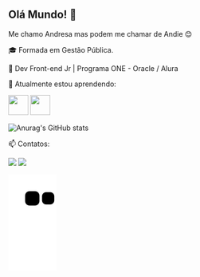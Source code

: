 ## Olá Mundo! 👋

Me chamo Andresa mas podem me chamar de Andie 😊

<p>🎓 Formada em Gestão Pública.<p/>
<p>🌱 Dev Front-end Jr | Programa ONE - Oracle / Alura</p>
<p>📓 Atualmente estou aprendendo:</p>

<div>
<img src="https://cdn.jsdelivr.net/gh/devicons/devicon/icons/mysql/mysql-original-wordmark.svg" width="40" height="40" /> 
  
<img src="https://cdn.jsdelivr.net/gh/devicons/devicon/icons/microsoftsqlserver/microsoftsqlserver-plain-wordmark.svg" width="40" height="40" color="wite" />
          
</div>

<div>
  
  ![Anurag's GitHub stats](https://github-readme-stats.vercel.app/api?username=andiereis&show_icons=true&theme=tokyonight)
  
</div>  



📫 Contatos:

<div>
<a href = "mailto:andie.reis@gmail.com"><img src="https://img.shields.io/badge/Gmail-D14836?style=for-the-badge&logo=gmail&logoColor=white" target="_blank"></a>
<a href="https://www.linkedin.com/in/andresa-reis-fernandes" target="_blank"><img src="https://img.shields.io/badge/-LinkedIn-%230077B5?style=for-the-badge&logo=linkedin&logoColor=white" target="_blank"></a>   
</div>

![Snake animation](https://github.com/andieReis/andieReis/blob/output/github-contribution-grid-snake.svg)
